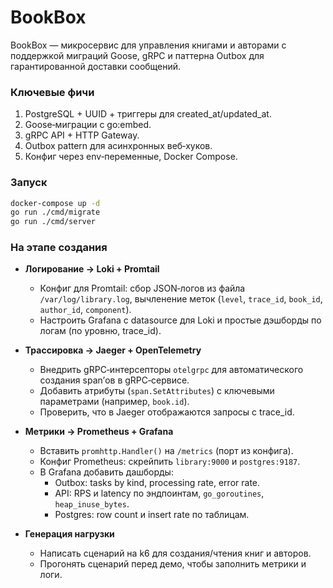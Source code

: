 # BookBox

BookBox — микросервис для управления книгами и авторами с поддержкой миграций Goose, gRPC и паттерна Outbox для гарантированной доставки сообщений.

### Ключевые фичи

1) PostgreSQL + UUID + триггеры для created_at/updated_at.
2) Goose‑миграции с go:embed.
3) gRPC API + HTTP Gateway.
4) Outbox pattern для асинхронных веб‑хуков.
5) Конфиг через env‑переменные, Docker Compose.

### Запуск
```bash
docker-compose up -d
go run ./cmd/migrate
go run ./cmd/server
```

### На этапе создания
- **Логирование → Loki + Promtail**  
  - Конфиг для Promtail: сбор JSON‑логов из файла `/var/log/library.log`, вычленение меток (`level`, `trace_id`, `book_id`, `author_id`, `component`).  
  - Настроить Grafana с datasource для Loki и простые дэшборды по логам (по уровню, trace_id).

- **Трассировка → Jaeger + OpenTelemetry**  
  - Внедрить gRPC‑интерсепторы `otelgrpc` для автоматического создания span’ов в gRPC‑сервисе.  
  - Добавить атрибуты (`span.SetAttributes`) с ключевыми параметрами (например, `book.id`).  
  - Проверить, что в Jaeger отображаются запросы с trace_id.

- **Метрики → Prometheus + Grafana**  
  - Вставить `promhttp.Handler()` на `/metrics` (порт из конфига).  
  - Конфиг Prometheus: скрейпить `library:9000` и `postgres:9187`.  
  - В Grafana добавить дашборды:
    - Outbox: tasks by kind, processing rate, error rate.
    - API: RPS и latency по эндпоинтам, `go_goroutines`, `heap_inuse_bytes`.
    - Postgres: row count и insert rate по таблицам.

- **Генерация нагрузки**  
  - Написать сценарий на k6 для создания/чтения книг и авторов.  
  - Прогонять сценарий перед демо, чтобы заполнить метрики и логи.
